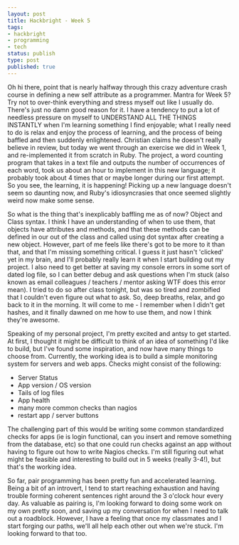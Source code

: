 ```yaml
---
layout: post
title: Hackbright - Week 5
tags:
- hackbright
- programming
- tech
status: publish
type: post
published: true
---
```

Oh hi there, point that is nearly halfway through this crazy adventure crash course in defining a new self attribute as a programmer. Mantra for Week 5? Try not to over-think everything and stress myself out like I usually do. There's just no damn good reason for it. I have a tendency to put a lot of needless pressure on myself to UNDERSTAND ALL THE THINGS INSTANTLY when I'm learning something I find enjoyable; what I really need to do is relax and enjoy the process of learning, and the process of being baffled and then suddenly enlightened. Christian claims he doesn't really believe in review, but today we went through an exercise we did in Week 1, and re-implemented it from scratch in Ruby. The project, a word counting program that takes in a text file and outputs the number of occurrences of each word, took us about an hour to implement in this new language; it probably took about 4 times that or maybe longer during our first attempt. So you see, the learning, it is happening! Picking up a new language doesn't seem so daunting now, and Ruby's idiosyncrasies that once seemed slightly weird now make some sense.  

So what is the thing that's inexplicably baffling me as of now? Object and Class syntax. I think I have an understanding of when to use them, that objects have attributes and methods, and that these methods can be defined in our out of the class and called using dot syntax after creating a new object. However, part of me feels like there's got to be more to it than that, and that I'm missing something critical. I guess it just hasn't 'clicked' yet in my brain, and I'll probably really learn it when I start building out my project. I also need to get better at saving my console errors in some sort of dated log file, so I can better debug and ask questions when I'm stuck (also known as email colleagues / teachers / mentor asking WTF does this error mean). I tried to do so after class tonight, but was so tired and zombified that I couldn't even figure out what to ask. So, deep breaths, relax, and go back to it in the morning. It will come to me - I remember when I didn't get hashes, and it finally dawned on me how to use them, and now I think they're awesome. 

Speaking of my personal project, I'm pretty excited and antsy to get started. At first, I thought it might be difficult to think of an idea of something I'd like to build, but I've found some inspiration, and now have many things to choose from. Currently, the working idea is to build a simple monitoring system for servers and web apps. Checks might consist of the following:
<ul>
	<li>Server Status</li>
	<li>App version / OS version</li>
	<li>Tails of log files</li>
	<li>App health</li>
	<li>many more common checks than nagios</li>
	<li>restart app / server buttons</li>
</ul>

The challenging part of this would be writing some common standardized checks for apps (ie is login functional, can you insert and remove something from the database, etc) so that one could run checks against an app without having to figure out how to write Nagios checks. I'm still figuring out what might be feasible and interesting to build out in 5 weeks (really 3-4!), but that's the working idea. 

So far, pair programming has been pretty fun and accelerated learning. Being a bit of an introvert, I tend to start reaching exhaustion and having trouble forming coherent sentences right around the 3 o'clock hour every day. As valuable as pairing is, I'm looking forward to doing some work on my own pretty soon, and saving up my conversation for when I need to talk out a roadblock. However, I have a feeling that once my classmates and I start forging our paths, we'll all help each other out when we're stuck. I'm looking forward to that too.

